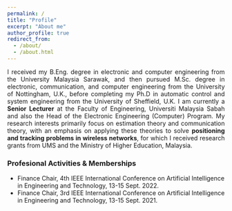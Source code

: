 ```yaml
---
permalink: /
title: "Profile"
excerpt: "About me"
author_profile: true
redirect_from: 
  - /about/
  - /about.html
---
```


<p align="justify"> 
I received my B.Eng. degree in electronic and computer engineering from the University Malaysia Sarawak, and then pursued M.Sc. degree in electronic, communication, and computer engineering from the University of Nottingham, U.K., before completing my Ph.D in automatic control and system engineering from the University of Sheffield, U.K. I am currently a <strong>Senior Lecturer</strong> at the Faculty of Engineering, Universiti Malaysia Sabah and also the Head of the Electronic Engineering (Computer) Program. My research interests primarily focus on estimation theory and communication theory, with an emphasis on applying these theories to solve <strong>positioning and tracking problems in wireless networks</strong>, for which I received research grants from UMS and the Ministry of Higher Education, Malaysia.
</p>
  
### Profesional Activities & Memberships
* Finance Chair, 4th IEEE International Conference on Artificial Intelligence in Engineering and Technology, 13-15 Sept. 2022.
* Finance Chair, 3rd IEEE International Conference on Artificial Intelligence in Engineering and Technology, 13-15 Sept. 2021.




